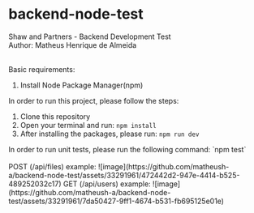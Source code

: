 # backend-node-test
Shaw and Partners - Backend Development Test
<br/>
Author: Matheus Henrique de Almeida
<br/><br/>

Basic requirements:
1. Install Node Package Manager(npm)

In order to run this project, please follow the steps:
1. Clone this repository
2. Open your terminal and run: `npm install`
3. After installing the packages, please run: `npm run dev`
<a/>
In order to run unit tests, please run the following command: `npm test`
<br/><br/>
POST (/api/files) example:
![image](https://github.com/matheush-a/backend-node-test/assets/33291961/472442d2-947e-4414-b525-489252032c17)
GET (/api/users) example:
![image](https://github.com/matheush-a/backend-node-test/assets/33291961/7da50427-9ff1-4674-b531-fb695125e01e)
